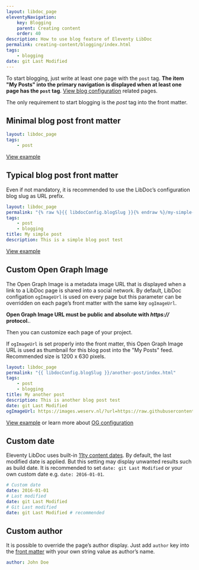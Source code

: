 ```yaml
---
layout: libdoc_page
eleventyNavigation:
    key: Blogging
    parent: Creating content
    order: 40
description: How to use blog feature of Eleventy LibDoc
permalink: creating-content/blogging/index.html
tags:
    - blogging
date: git Last Modified
---
```


To start blogging, just write at least one page with the `post` tag. **The item "My Posts" into the primary navigation is displayed when at least one page has the `post` tag**. [View blog configuration](/content/configuration/blog.md) related pages.

<aside>
    <p class="alert alert-info">The only requirement to start blogging is the <var>post</var> tag into the front matter.</p>
</aside>

## Minimal blog post front matter

```yaml
layout: libdoc_page
tags:
    - post
```

[View example](/content/creating-content/posts/minimal-post.md)

## Typical blog post front matter

Even if not mandatory, it is recommended to use the LibDoc’s configuration blog slug as URL prefix.

```yaml
layout: libdoc_page
permalink: "{% raw %}{{ libdocConfig.blogSlug }}{% endraw %}/my-simple-post/index.html"
tags:
    - post
    - blogging
title: My simple post
description: This is a simple blog post test
```

[View example](/content/creating-content/posts/simple-post.md)

## Custom Open Graph Image

The Open Graph Image is a metadata image URL that is displayed when a link to a LibDoc page is shared into a social network. By default, LibDoc configation `ogImageUrl` is used on every page but this parameter can be overridden on each page’s front matter with the same key `ogImageUrl`.

<aside>
    <p class="alert alert-warning"><strong>Open Graph Image URL must be public and absolute with <var>https://</var> protocol.</strong>.</p>
</aside>

Then you can customize each page of your project.

<aside>
    <p class="alert alert-info">If <code>ogImageUrl</code> is set properly into the front matter, this Open Graph Image URL is used as thumbnail for this blog post into the "My Posts" feed. Recommended size is 1200 x 630 pixels.</p>
</aside>

```yaml
layout: libdoc_page
permalink: "{{ libdocConfig.blogSlug }}/another-post/index.html"
tags:
    - post
    - blogging
title: My another post
description: This is another blog post test
date: git Last Modified
ogImageUrl: https://images.weserv.nl/?url=https://raw.githubusercontent.com/olivier3lanc/photographies/master/assets/paysages/hiver/la_pierra_menta_de_la_roche_parstire_alpha_size_3000x1600.webp&w=1200&h=630&fit=cover&q=30&output=webp
```

[View example](/content/creating-content/posts/another-post.md) or learn more about [OG configuration](/content/configuration/open-graph-image.md)

## Custom date

Eleventy LibDoc uses built-in [11ty content dates](https://www.11ty.dev/docs/dates/). By default, the last modified date is applied. But this setting may display unwanted results such as build date. It is recommended to set `date: git Last Modified` or your own custom date e.g. `date: 2016-01-01`.

```yaml
# Custom date
date: 2016-01-01
# Last modified
date: git Last Modified
# Git Last modified
date: git Last Modified # recommended
```

## Custom author

It is possible to override the page’s author display. Just add `author` key into the [front matter](/content/front-matter/index.md) with your own string value as author’s name.

```yaml
author: John Doe
```

